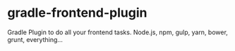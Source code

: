 # gradle-frontend-plugin
Gradle Plugin to do all your frontend tasks. Node.js, npm, gulp, yarn, bower, grunt, everything...
